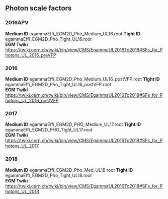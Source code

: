 ## Photon scale factors
### 2016APV
**Medium ID** egammaEffi_EGM2D_Pho_Medium_UL16.root
**Tight ID**  egammaEffi_EGM2D_Pho_Tight_UL16.root     
**EGM Twiki** https://twiki.cern.ch/twiki/bin/view/CMS/EgammaUL2016To2018#SFs_for_Photons_UL_2016_preVFP

### 2016
**Medium ID** egammaEffi_EGM2D_Pho_Medium_UL16_postVFP.root
**Tight ID**  egammaEffi_EGM2D_Pho_Tight_UL16_postVFP.root     
**EGM Twiki** https://twiki.cern.ch/twiki/bin/view/CMS/EgammaUL2016To2018#SFs_for_Photons_UL_2016_postVFP

### 2017
**Medium ID** egammaEffi_EGM2D_PHO_Medium_UL17.root
**Tight ID**  egammaEffi_EGM2D_PHO_Tight_UL17.root     
**EGM Twiki** https://twiki.cern.ch/twiki/bin/view/CMS/EgammaUL2016To2018#SFs_for_Photons_UL_2017

### 2018
**Medium ID** egammaEffi_EGM2D_Pho_Med_UL18.root
**Tight ID**  egammaEffi_EGM2D_Pho_Tight_UL18.root     
**EGM Twiki** https://twiki.cern.ch/twiki/bin/view/CMS/EgammaUL2016To2018#SFs_for_Photons_UL_2018
